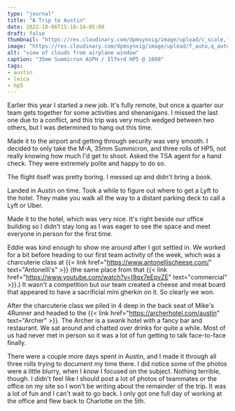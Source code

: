 ```yaml
---
type: "journal"
title: "A Trip to Austin"
date: 2022-10-06T15:18:14-05:00
draft: false
thumbnail: "https://res.cloudinary.com/dpmsynxig/image/upload/c_scale,f_auto,q_auto:good,w_740/v1671653862/2022%20Posts/2022-10-03_austin-trip/2022-10-06_hp5-01-1.jpg"
image: "https://res.cloudinary.com/dpmsynxig/image/upload/f_auto,q_auto:good/v1671653862/2022%20Posts/2022-10-03_austin-trip/2022-10-06_hp5-01-1.jpg"
alt: "view of clouds from airplane window"
caption: "35mm Summicron ASPH / Ilford HP5 @ 1600"
tags:
- austin
- leica
- hp5
---
```


Earlier this year I started a new job. It's fully remote, but once a quarter our team gets together for some activities and shenanigans. I missed the last one due to a conflict, and this trip was very much wedged between two others, but I was determined to hang out this time.

Made it to the airport and getting through security was very smooth. I decided to only take the M-A, 35mm Summicron, and three rolls of HP5, not really knowing how much I'd get to shoot. Asked the TSA agent for a hand check. They were extremely polite and happy to do so.

The flight itself was pretty boring. I messed up and didn't bring a book.

Landed in Austin on time. Took a while to figure out where to get a Lyft to the hotel. They make you walk all the way to a distant parking deck to call a Lyft or Uber.

Made it to the hotel, which was very nice. It's right beside our office building so I didn't stay long as I was eager to see the space and meet everyone in person for the first time. 

Eddie was kind enough to show me around after I got settled in. We worked for a bit before heading to our first team activity of the week, which was a charcuterie class at {{< link href="https://www.antonellischeese.com/" text="Antonelli's" >}} (the same place from that {{< link href="https://www.youtube.com/watch?v=I9qx7eEpvZE" text="commercial" >}}.) It wasn't a competition but our team created a cheese and meat board that appeared to have a sacrificial mini gherkin on it. So clearly we won.

After the charcuterie class we piled in 4 deep in the back seat of Mike's 4Runner and headed to the {{< link href="https://archerhotel.com/austin" text="Archer" >}}. The Archer is a swank hotel with a fancy bar and restaurant. We sat around and chatted over drinks for quite a while. Most of us had never met in person so it was a lot of fun getting to talk face-to-face finally.

There were a couple more days spent in Austin, and I made it through all three rolls trying to document my time there. I did notice some of the photos were a little blurry, when I _know_ I focused on the subject. Nothing terrible, though. I didn't feel like I should post a lot of photos of teammates or the office on my site so I won't be writing about the remainder of the trip. It was a lot of fun and I can't wait to go back. I only got one full day of working at the office and flew back to Charlotte on the 5th. 
